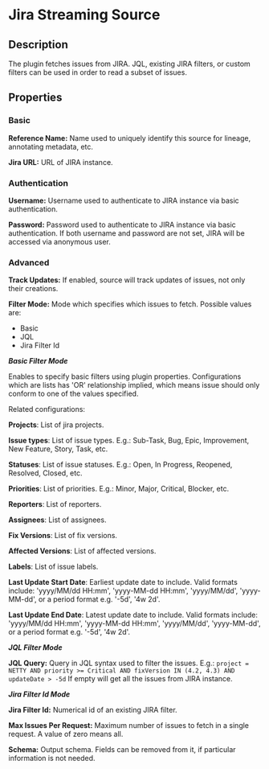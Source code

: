 # Jira Streaming Source

Description
-----------
The plugin fetches issues from JIRA.
JQL, existing JIRA filters, or custom filters can be used in order to read a subset of issues.


Properties
----------

### Basic

**Reference Name:** Name used to uniquely identify this source for lineage, annotating metadata, etc.

**Jira URL:** URL of JIRA instance.

### Authentication

**Username:** Username used to authenticate to JIRA instance via basic authentication.

**Password:** Password used to authenticate to JIRA instance via basic authentication.
If both username and password are not set, JIRA will be accessed via anonymous user.

### Advanced

**Track Updates:** If enabled, source will track updates of issues, not only their creations.

**Filter Mode:** Mode which specifies which issues to fetch.
Possible values are:
- Basic
- JQL
- Jira Filter Id

***Basic Filter Mode***

Enables to specify basic filters using plugin properties.
Configurations which are lists has 'OR' relationship implied, which means issue
should only conform to one of the values specified.

Related configurations:

**Projects**: List of jira projects.

**Issue types**: List of issue types. 
E.g.: Sub-Task, Bug, Epic, Improvement, New Feature, Story, Task, etc.

**Statuses**: List of issue statuses. 
E.g.: Open, In Progress, Reopened, Resolved, Closed, etc.

**Priorities**: List of priorities.
E.g.: Minor, Major, Critical, Blocker, etc.

**Reporters**: List of reporters.

**Assignees**: List of assignees.

**Fix Versions**: List of fix versions.

**Affected Versions**: List of affected versions.

**Labels**: List of issue labels.

**Last Update Start Date**: Earliest update date to include.
Valid formats include: 'yyyy/MM/dd HH:mm', 'yyyy-MM-dd HH:mm', 'yyyy/MM/dd', 
'yyyy-MM-dd', or a period format e.g. '-5d', '4w 2d'.

**Last Update End Date**: Latest update date to include.
Valid formats include: 'yyyy/MM/dd HH:mm', 'yyyy-MM-dd HH:mm', 'yyyy/MM/dd', 
'yyyy-MM-dd', or a period format e.g. '-5d', '4w 2d'.


***JQL Filter Mode***

**JQL Query:** Query in JQL syntax used to filter the issues.
E.g.: `project = NETTY AND priority >= Critical AND fixVersion IN (4.2, 4.3) AND updateDate > -5d`
If empty will get all the issues from JIRA instance.


***Jira Filter Id Mode***

**Jira Filter Id:** Numerical id of an existing JIRA filter.

**Max Issues Per Request:** Maximum number of issues to fetch in a single request. 
A value of zero means all.


**Schema:** Output schema. Fields can be removed from it, if particular information is not needed.